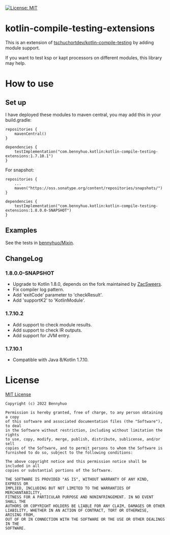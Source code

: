 [![License: MIT](https://img.shields.io/badge/License-MIT-yellow.svg)](LICENSE)


# kotlin-compile-testing-extensions

This is an extension of [tschuchortdev/kotlin-compile-testing](https://github.com/tschuchortdev/kotlin-compile-testing) by adding module support.

If you want to test ksp or kapt processors on different modules, this library may help.

# How to use

## Set up

I have deployed these modules to maven central, you may add this in your build.gradle: 
 
```
repositories {
    mavenCentral()
}

dependencies {
    testImplementation("com.bennyhuo.kotlin:kotlin-compile-testing-extensions:1.7.10.1")
}
```

For snapshot:

```
repositories {
    ...
    maven("https://oss.sonatype.org/content/repositories/snapshots/")
}

dependencies {
    testImplementation("com.bennyhuo.kotlin:kotlin-compile-testing-extensions:1.8.0.0-SNAPSHOT")
}
```

## Examples

See the tests in [bennyhuo/Mixin](https://github.com/bennyhuo/Mixin/tree/master/compiler/).

## ChangeLog

### 1.8.0.0-SNAPSHOT

* Upgrade to Kotlin 1.8.0, depends on the fork maintained by [ZacSweers](https://github.com/ZacSweers/kotlin-compile-testing).
* Fix compiler log pattern.
* Add 'exitCode' parameter to 'checkResult'.
* Add 'supportK2' to 'KotlinModule'.

### 1.7.10.2

* Add support to check module results.
* Add support to check IR outputs.
* Add support for JVM entry.

### 1.7.10.1

* Compatible with Java 8/Kotlin 1.7.10.

# License

[MIT License](https://github.com/bennyhuo/kotlin-compile-testing-extensions/blob/master/LICENSE)

    Copyright (c) 2022 Bennyhuo
    
    Permission is hereby granted, free of charge, to any person obtaining a copy
    of this software and associated documentation files (the "Software"), to deal
    in the Software without restriction, including without limitation the rights
    to use, copy, modify, merge, publish, distribute, sublicense, and/or sell
    copies of the Software, and to permit persons to whom the Software is
    furnished to do so, subject to the following conditions:
    
    The above copyright notice and this permission notice shall be included in all
    copies or substantial portions of the Software.
    
    THE SOFTWARE IS PROVIDED "AS IS", WITHOUT WARRANTY OF ANY KIND, EXPRESS OR
    IMPLIED, INCLUDING BUT NOT LIMITED TO THE WARRANTIES OF MERCHANTABILITY,
    FITNESS FOR A PARTICULAR PURPOSE AND NONINFRINGEMENT. IN NO EVENT SHALL THE
    AUTHORS OR COPYRIGHT HOLDERS BE LIABLE FOR ANY CLAIM, DAMAGES OR OTHER
    LIABILITY, WHETHER IN AN ACTION OF CONTRACT, TORT OR OTHERWISE, ARISING FROM,
    OUT OF OR IN CONNECTION WITH THE SOFTWARE OR THE USE OR OTHER DEALINGS IN THE
    SOFTWARE.

